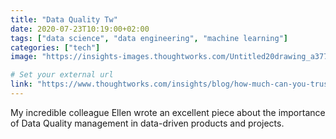 ```yaml
---
title: "Data Quality Tw"
date: 2020-07-23T10:19:00+02:00
tags: ["data science", "data engineering", "machine learning"]
categories: ["tech"]
image: "https://insights-images.thoughtworks.com/Untitled20drawing_a37704a03866e8e79ea1cf9d20750d30.png"

# Set your external url
link: "https://www.thoughtworks.com/insights/blog/how-much-can-you-trust-your-data"
---
```

My incredible colleague Ellen wrote an excellent piece about the importance of Data Quality management in data-driven products and projects.